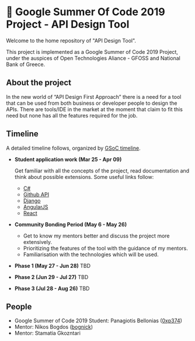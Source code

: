 # :rocket: Google Summer Of Code 2019 Project - API Design Tool

Welcome to the home repository of "API Design Tool".

This project is implemented as a Google Summer of Code 2019 Project, under the auspices of Open Technologies Aliance - GFOSS and National Bank of Greece.

## About the project

In the new world of “API Design First Approach” there is a need for a tool that can be used from both business or developer people to design the APIs. There are tools/IDE in the market at the moment that claim to fit this need but none has all the features required for the job. 

## Timeline

A detailed timeline follows, organized by [GSoC timeline](https://developers.google.com/open-source/gsoc/timeline).

- __Student application work (Mar 25 - Apr 09)__
  
  Get familiar with all the concepts of the project, read documentation and think about possible extensions. Some useful links follow:	
  - [C#](https://www.tutorialspoint.com/csharp/)
  - [Github API](https://developer.github.com/v3/guides/getting-started/)
  - [Django](https://www.djangoproject.com/start/)
  - [AngularJS](https://docs.angularjs.org/tutorial)
  - [React](https://reactjs.org/tutorial/tutorial.html)

- __Community Bonding Period (May 6 - May 26)__
  - Get to know my mentors better and discuss the project more extensively.
  - Prioritizing the features of the tool with the guidance of my mentors.
  - Familiarisation with the technologies which will be used.

- __Phase 1 (May 27 - Jun 28)__
  TBD

- __Phase 2 (Jun 29 - Jul 27)__
  TBD
 
- __Phase 3 (Jul 28 - Aug 26)__
  TBD
 

## People
- Google Summer of Code 2019 Student: Panagiotis Bellonias ([0xp374](https://github.com/pb96))
- Mentor: Nikos Bogdos ([bognick](https://github.com/bognick))
- Mentor: Stamatia Gkozntari

